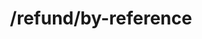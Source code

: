 ---
title: /refund/by-reference
position_number: 1
type: post
description: Refund a previous authorized transaction on kibramoa system. 

content_markdown: |-
  This endpoint will refund a previous authorized transaction on kibramoa system, after this process the money will return to origin account, this process cannot be undone.

  {: .info }
  **Note**: The `Content-Type` header should be set to `application/json` along with the merchant API key

  {: .success }
  **Example request**

  Request example for refunds:

  ```
  POST /refund/by-reference HTTP/1.1
  Host: api.sandbox.kibramoa.net
  X-API-KEY: pjxrlEFwzgYvP13V5LHWLZ5wi******71-a36b-d4a928c6457d
  Content-Type: application/json
  Content-Length: 67

  {
    "merchantReference": "your-reference"
  }

  ```

  A successful response will return an HTTP status code of `201` and have the following schema:


  | Field   | Type   | Description                        |
  | ------- | ------ | ---------------------------------- |
  | StatusCode | string | If an error is returned the error code is shown here |
  | message | string | the CashierUrl or A message of the error             |


  
right_code_blocks:
  - code_block: |1-
      {  
        "statusCode": "000",
        "errorReason": "Success",
        "paymentAmount": 1000,
        "status": "REFUNDED",
        "currency": "BRL",
        "country": "BR",
        "paymentOptionName": "DepositExpress",
        "userId": "merchantUser123",
        "type": "All",
        "merchantReference": "order-1235",
        "_id": "feb6a715-9f7c-49d4-b6f7-10c59d18a194",
        "createdAt": "02/09/2021 23:02:33",
        "updatedAt": "02/09/2022 00:00:00"
      }
    title: Response
    language: json
  - code_block: |2-    
          {
            "statusCode": 400,
            "message": "Business Failed"
          }
    title: Error 401
    language: json
   
---